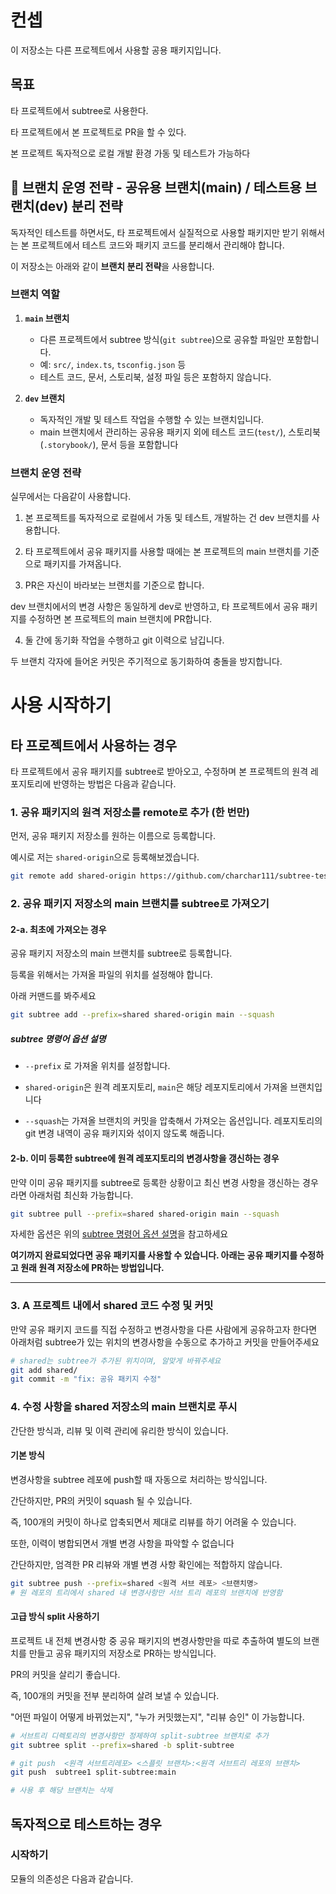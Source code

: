 # 컨셉

이 저장소는 다른 프로젝트에서 사용할 공용 패키지입니다.

## 목표

타 프로젝트에서 subtree로 사용한다.

타 프로젝트에서 본 프로젝트로 PR을 할 수 있다.

본 프로젝트 독자적으로 로컬 개발 환경 가동 및 테스트가 가능하다

## 🔧 브랜치 운영 전략 - 공유용 브랜치(main) / 테스트용 브랜치(dev) 분리 전략

독자적인 테스트를 하면서도, 타 프로젝트에서 실질적으로 사용할 패키지만 받기 위해서는 본 프로젝트에서 테스트 코드와 패키지 코드를 분리해서 관리해야 합니다.

이 저장소는 아래와 같이 **브랜치 분리 전략**을 사용합니다.

### 브랜치 역할

1. **`main` 브랜치**

   - 다른 프로젝트에서 subtree 방식(`git subtree`)으로 공유할 파일만 포함합니다.
   - 예: `src/`, `index.ts`, `tsconfig.json` 등
   - 테스트 코드, 문서, 스토리북, 설정 파일 등은 포함하지 않습니다.

2. **`dev` 브랜치**
   - 독자적인 개발 및 테스트 작업을 수행할 수 있는 브랜치입니다.
   - main 브랜치에서 관리하는 공유용 패키지 외에 테스트 코드(`test/`), 스토리북(`.storybook/`), 문서 등을 포함합니다

### 브랜치 운영 전략

실무에서는 다음같이 사용합니다.

1. 본 프로젝트를 독자적으로 로컬에서 가동 및 테스트, 개발하는 건 dev 브랜치를 사용합니다.

2. 타 프로젝트에서 공유 패키지를 사용할 때에는 본 프로젝트의 main 브랜치를 기준으로 패키지를 가져옵니다.

3. PR은 자신이 바라보는 브랜치를 기준으로 합니다.

dev 브랜치에서의 변경 사항은 동일하게 dev로 반영하고, 타 프로젝트에서 공유 패키지를 수정하면 본 프로젝트의 main 브랜치에 PR합니다.

4. 둘 간에 동기화 작업을 수행하고 git 이력으로 남깁니다.

두 브랜치 각자에 들어온 커밋은 주기적으로 동기화하여 충돌을 방지합니다.

# 사용 시작하기

## 타 프로젝트에서 사용하는 경우

타 프로젝트에서 공유 패키지를 subtree로 받아오고, 수정하며 본 프로젝트의 원격 레포지토리에 반영하는 방법은 다음과 같습니다.

### 1. 공유 패키지의 원격 저장소를 remote로 추가 (한 번만)

먼저, 공유 패키지 저장소를 원하는 이름으로 등록합니다.

예시로 저는 `shared-origin`으로 등록해보겠습니다.

```bash
git remote add shared-origin https://github.com/charchar111/subtree-test2.git
```

### 2. 공유 패키지 저장소의 main 브랜치를 subtree로 가져오기

#### 2-a. 최초에 가져오는 경우

공유 패키지 저장소의 main 브랜치를 subtree로 등록합니다.

등록을 위해서는 가져올 파일의 위치를 설정해야 합니다.

아래 커맨드를 봐주세요

```bash
git subtree add --prefix=shared shared-origin main --squash
```

##### subtree 명령어 옵션 설명

- `--prefix` 로 가져올 위치를 설정합니다.

- `shared-origin`은 원격 레포지토리, `main`은 해당 레포지토리에서 가져올 브랜치입니다

- `--squash`는 가져올 브랜치의 커밋을 압축해서 가져오는 옵션입니다. 레포지토리의 git 변경 내역이 공유 패키지와 섞이지 않도록 해줍니다.

#### 2-b. 이미 등록한 subtree에 원격 레포지토리의 변경사항을 갱신하는 경우

만약 이미 공유 패키지를 subtree로 등록한 상황이고 최신 변경 사항을 갱신하는 경우라면 아래처럼 최신화 가능합니다.

```bash
git subtree pull --prefix=shared shared-origin main --squash
```

자세한 옵션은 위의 [subtree 명령어 옵션 설명](#subtree-명령어-옵션-설명)을 참고하세요

**여기까지 완료되었다면 공유 패키지를 사용할 수 있습니다. 아래는 공유 패키지를 수정하고 원래 원격 저장소에 PR하는 방법입니다.**

---

### 3. A 프로젝트 내에서 shared 코드 수정 및 커밋

만약 공유 패키지 코드를 직접 수정하고 변경사항을 다른 사람에게 공유하고자 한다면
아래처럼 subtree가 있는 위치의 변경사항을 수동으로 추가하고 커밋을 만들어주세요

```bash
# shared는 subtree가 추가된 위치이며, 알맞게 바꿔주세요
git add shared/
git commit -m "fix: 공유 패키지 수정"
```

### 4. 수정 사항을 shared 저장소의 main 브랜치로 푸시

간단한 방식과, 리뷰 및 이력 관리에 유리한 방식이 있습니다.

#### 기본 방식

변경사항을 subtree 레포에 push할 때 자동으로 처리하는 방식입니다.

간단하지만, PR의 커밋이 squash 될 수 있습니다.

즉, 100개의 커밋이 하나로 압축되면서 제대로 리뷰를 하기 어려울 수 있습니다.

또한, 이력이 병합되면서 개별 변경 사항을 파악할 수 없습니다

간단하지만, 엄격한 PR 리뷰와 개별 변경 사항 확인에는 적합하지 않습니다.

```bash
git subtree push --prefix=shared <원격 서브 레포> <브랜치명>
# 원 레포의 트리에서 shared 내 변경사항만 서브 트리 레포의 브랜치에 반영함
```

#### 고급 방식 split 사용하기

프로젝트 내 전체 변경사항 중 공유 패키지의 변경사항만을 따로 추출하여 별도의 브랜치를 만들고 공유 패키지의 저장소로 PR하는 방식입니다.

PR의 커밋을 살리기 좋습니다.

즉, 100개의 커밋을 전부 분리하여 살려 보낼 수 있습니다.

"어떤 파일이 어떻게 바뀌었는지", "누가 커밋했는지", "리뷰 승인" 이 가능합니다.

```bash
# 서브트리 디렉토리의 변경사항만 정제하여 split-subtree 브랜치로 추가
git subtree split --prefix=shared -b split-subtree

# git push  <원격 서브트리레포> <스플릿 브랜치>:<원격 서브트리 레포의 브랜치>
git push  subtree1 split-subtree:main

# 사용 후 해당 브랜치는 삭제
```

## 독자적으로 테스트하는 경우

### 시작하기

모듈의 의존성은 다음과 같습니다.
